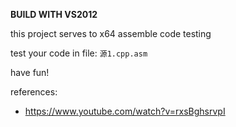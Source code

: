 **BUILD WITH VS2012**



this project serves to x64 assemble code testing



test your code in file: `源1.cpp.asm`



have fun!

references:
 - https://www.youtube.com/watch?v=rxsBghsrvpI
